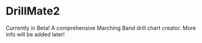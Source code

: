 # DrillMate2
Currently in Beta!
A comprehensive Marching Band drill chart creator.
More info will be added later!
